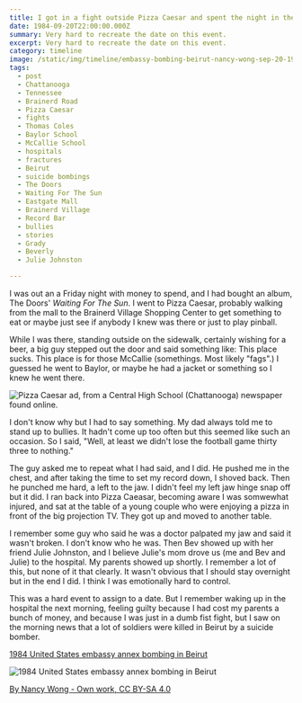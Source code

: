 ```yaml
---
title: I got in a fight outside Pizza Caesar and spent the night in the hospital.
date: 1984-09-20T22:00:00.000Z
summary: Very hard to recreate the date on this event.
excerpt: Very hard to recreate the date on this event.
category: timeline
image: /static/img/timeline/embassy-bombing-beirut-nancy-wong-sep-20-1984.jpg
tags:
  - post 
  - Chattanooga
  - Tennessee
  - Brainerd Road
  - Pizza Caesar
  - fights
  - Thomas Coles
  - Baylor School
  - McCallie School
  - hospitals
  - fractures
  - Beirut
  - suicide bombings
  - The Doors
  - Waiting For The Sun
  - Eastgate Mall
  - Brainerd Village
  - Record Bar
  - bullies
  - stories
  - Grady
  - Beverly
  - Julie Johnston

---
```


I was out an a Friday night with money to spend, and I had bought an album, The Doors' _Waiting For The Sun_. I went to Pizza Caesar, probably walking from the mall to the Brainerd Village Shopping Center to get something to eat or maybe just see if anybody I knew was there or just to play pinball. 

While I was there, standing outside on the sidewalk, certainly wishing for a beer, a big guy stepped out the door and said something like: This place sucks. This place is for those McCallie (somethings. Most likely "fags".) I guessed he went to Baylor, or maybe he had a jacket or something so I knew he went there.

![Pizza Caesar ad, from a Central High School (Chattanooga) newspaper found online.](/static/img/timeline/pizza-caesar-ad-central-high-paper.jpg)

I don't know why but I had to say something. My dad always told me to stand up to bullies. It hadn't come up too often but this seemed like such an occasion. So I said, "Well, at least we didn't lose the football game thirty three to nothing." 

The guy asked me to repeat what I had said, and I did. He pushed me in the chest, and after taking the time to set my record down, I shoved back. Then he punched me hard, a left to the jaw. I didn't feel my left jaw hinge snap off but it did. I ran back into Pizza Caeasar, becoming aware I was somwewhat injured, and sat at the table of a young couple who were enjoying a pizza in front of the big projection TV. They got up and moved to another table.

I remember some guy who said he was a doctor palpated my jaw and said it wasn't broken. I don't know who he was. Then Bev showed up with her friend Julie Johnston, and I believe Julie's mom drove us (me and Bev and Julie) to the hospital. My parents showed up shortly. I remember a lot of this, but none of it that clearly. It wasn't obvious that I should stay overnight but in the end I did. I think I was emotionally hard to control.

This was a hard event to assign to a date. But I remember waking up in the hospital the next morning, feeling guilty because I had cost my parents a bunch of money, and because I was just in a dumb fist fight, but I saw on the morning news that a lot of soldiers were killed in Beirut by a suicide bomber. 

[1984 United States embassy annex bombing in Beirut](https://en.wikipedia.org/wiki/1984_United_States_embassy_annex_bombing_in_Beirut)

![1984 United States embassy annex bombing in Beirut](/static/img/timeline/embassy-bombing-beirut-nancy-wong-sep-20-1984.jpg)

[By Nancy Wong - Own work, CC BY-SA 4.0](https://commons.wikimedia.org/w/index.php?curid=64818401_)

